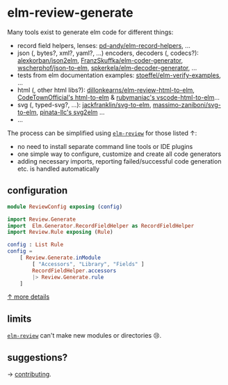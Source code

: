 # elm-review-generate

Many tools exist to generate elm code for different things:

- record field helpers, lenses: [pd-andy/elm-record-helpers](https://github.com/pd-andy/elm-record-helpers), ...
- json (, bytes?, xml?, yaml?, ...) encoders, decoders (, codecs?): [alexkorban/json2elm](https://github.com/alexkorban/json2elm), [FranzSkuffka/elm-coder-generator](https://github.com/FranzSkuffka/elm-coder-generator), [wscherphof/json-to-elm](https://github.com/wscherphof/json-to-elm), [spkerkela/elm-decoder-generator](https://git.spkerkela.com/spkerkela/elm-decoder-generator), ...
- tests from elm documentation examples: [stoeffel/elm-verify-examples](https://github.com/stoeffel/elm-verify-examples), ...
- html (, other html libs?): [dillonkearns/elm-review-html-to-elm](https://package.elm-lang.org/packages/dillonkearns/elm-review-html-to-elm/latest/), [CodeTownOfficial's html-to-elm](https://github.com/CodeTownOfficial/html-to-elm) & [rubymaniac's vscode-html-to-elm](https://github.com/rubymaniac/vscode-html-to-elm)...
- svg (, typed-svg?, ...): [jackfranklin/svg-to-elm](https://github.com/jackfranklin/svg-to-elm), [massimo-zaniboni/svg-to-elm](https://github.com/massimo-zaniboni/svg-to-elm), [pinata-llc's svg2elm](https://github.com/pinata-llc/svg2elm) ...
- ...

The process can be simplified using [`elm-review`](https://package.elm-lang.org/packages/jfmengels/elm-review/latest/) for those listed ↑:

- no need to install separate command line tools or IDE plugins
- one simple way to configure, customize and create all code generators
- adding necessary imports, reporting failed/successful code generation etc. is handled automatically

## configuration

```elm
module ReviewConfig exposing (config)

import Review.Generate
import  Elm.Generator.RecordFieldHelper as RecordFieldHelper
import Review.Rule exposing (Rule)

config : List Rule
config =
    [ Review.Generate.inModule
        [ "Accessors", "Library", "Fields" ]
        RecordFieldHelper.accessors
        |> Review.Generate.rule
    ]
```
[↑ more details](Review-Generate#rule)

## limits

[`elm-review`](https://package.elm-lang.org/packages/jfmengels/elm-review/latest/) can't make new modules or directories 😢.

## suggestions?
→ [contributing](https://github.com/lue-bird/elm-review-generate/blob/master/contributing.md).
